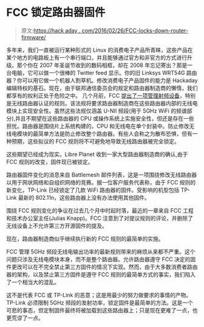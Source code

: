 # FCC 锁定路由器固件

> 原文:[https://hack aday . com/2016/02/26/FCC-locks-down-router-firmware/](https://hackaday.com/2016/02/26/fcc-locks-down-router-firmware/)

多年来，我们一直被运行某种形式的 Linux 的消费电子产品所青睐，这些产品在某个地方的电路板上有一个串行端口，并且能够通过官方和非官方的方式进行升级。那个你在 2007 年圣诞节收到的数码相框，却在 2008 年忘记寄出？那是一台电脑，它可以做一个很棒的 Twitter feed 显示。你的旧 Linksys WRT54G 路由器？你可以用它做一个机器人割草机。修改消费电子产品固件的能力是 Hackaday 编辑特权的基石。现在，由于联邦通信委员会的规定和路由器制造商的懒惰，我们都享有的权利正处于危险之中。
 几个月前，FCC [提出了一项管理射频设备](https://www.federalregister.gov/articles/2015/08/06/2015-18402/equipment-authorization-and-electronic-labeling-for-wireless-devices)，特别是无线路由器认证的规则。该法规将要求路由器制造商在这些路由器内部的无线电模块上实现安全性。虽然这些法规仅涵盖 U-NII 频段(用于 5GHz WiFi 的频谱部分),并且不期望在这些路由器的 CPU 或操作系统上实施安全性，但还是存在一些担忧。路由器是围绕片上系统构建的，CPU 和无线电在单个封装中。防止修改无线电模块的最简单方法是防止修改整个路由器。有些人会称之为散布恐惧，但有一种预期，这些拟议的 FCC 规则将不可避免地导致无线路由器被完全锁定。

这些期望已经成为现实。Libre Planet 收到一家大型路由器制造商的确认,由于 FCC 规则的改变，固件现已被锁定。

路由器固件变化的消息来自 Battlemesh 邮件列表，这是一项围绕修改无线路由器以用于网状网络和自组织网络的竞赛。据一位客户服务代表称，由于 FCC 规则的新变化，TP-Link 已经锁定了几款 WiFi 路由器的固件。受影响的机型包括 TP-Link 最新的 802.11n，这些路由器上没有办法使用其他固件。

围绕 FCC 规则变化的争议在过去几个月中时起时落，最近的一章来自 FCC 工程和技术办公室主任(Julias Knapp)。FCC 注意到了对提议规则的评论，并删除了无线设备上不允许第三方开源固件的提及。

现在，路由器制造商似乎继续执行新的 FCC 规则的最简单的实施。

FCC 管理 5GHz 频段无线电输出功率的最新规则带来的麻烦从来都不严重。这个问题只涉及无线电模块本身，而不是整个路由器。允许路由器遵守 FCC 决定的固件更改可以在不完全禁止第三方固件的情况下实现。然而，由于大多数消费者路由器的架构，以及禁止第三方固件是遵守 FCC 规则的最简单方式的事实，我们陷入了一个相当大的混乱。

这不是代表 FCC 或 TP-Link 的恶意；这是用最少的努力做要求的事情的产物。TP-Link 必须限制 5GHz 频段的发射功率，锁定固件是最简单的方法。这是一个可悲的事态，但定制固件最终将被加载到这些路由器上；只是现在更难了一点，也更荒谬了一点。